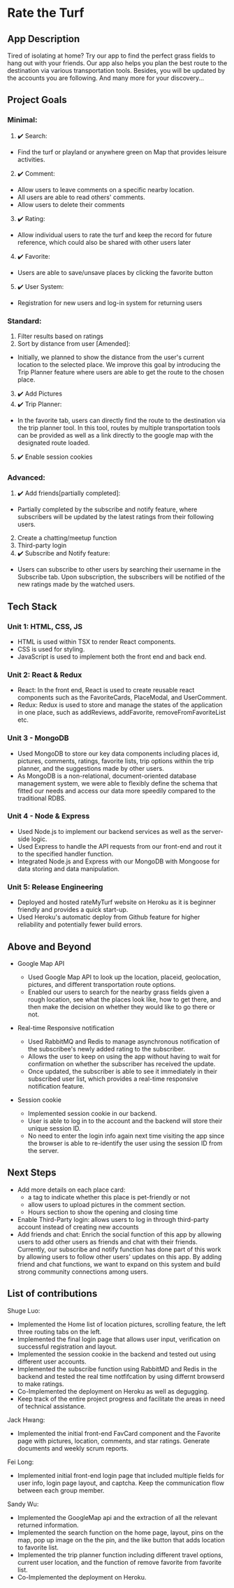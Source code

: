 # Rate the Turf

## App Description
Tired of isolating at home? Try our app to find the perfect grass fields to hang out with your friends. Our app also helps you plan the best route to the destination via various transportation tools. Besides, you will be updated by the accounts you are following. And many more for your discovery...

## Project Goals
### Minimal:
1. :heavy_check_mark: Search:
  - Find the turf or playland or anywhere green on Map that provides leisure activities.
2. :heavy_check_mark: Comment:
  - Allow users to leave comments on a specific nearby location.
  - All users are able to read others' comments.
  - Allow users to delete their comments
3. :heavy_check_mark: Rating:
  - Allow individual users to rate the turf and keep the record for future reference, which could also be shared with other users later
4. :heavy_check_mark: Favorite:
  - Users are able to save/unsave places by clicking the favorite button
5. :heavy_check_mark: User System:
  - Registration for new users and log-in system for returning users
 
### Standard:
1.  Filter results based on ratings
2.  Sort by distance from user [Amended]:
 - Initially, we planned to show the distance from the user's current location to the selected place. We improve this goal by introducing the Trip Planner feature where users are able to get the route to the chosen place.  
3. :heavy_check_mark: Add Pictures
4. :heavy_check_mark: Trip Planner:
  - In the favorite tab, users can directly find the route to the destination via the trip planner tool. In this tool, routes by multiple transportation tools can be provided as well as a link directly to the google map with the designated route loaded.
5. :heavy_check_mark: Enable session cookies

### Advanced:
1. :heavy_check_mark: Add friends[partially completed]:
  - Partially completed by the subscribe and notify feature, where subscribers will be updated by the latest ratings from their following users.
2. Create a chatting/meetup function
3. Third-party login
4.  :heavy_check_mark: Subscribe and Notify feature:
  - Users can subscribe to other users by searching their username in the Subscribe tab. Upon subscription, the subscribers will be notified of the new ratings made by the watched users.

## Tech Stack
### Unit 1: HTML, CSS, JS
- HTML is used within TSX to render React components.
- CSS is used for styling.
- JavaScript is used to implement both the front end and back end.

### Unit 2: React & Redux
 - React: In the front end, React is used to create reusable react components such as the FavoriteCards, PlaceModal, and UserComment.
 - Redux: Redux is used to store and manage the states of the application in one place, such as addReviews, addFavorite, removeFromFavoriteList etc.

### Unit 3 - MongoDB
 - Used MongoDB to store our key data components including places id, pictures, comments, ratings, favorite lists, trip options within the trip planner, and the suggestions made by other users.
 - As MongoDB is a non-relational, document-oriented database management system, we were able to flexibly define the schema that fitted our needs and access our data more speedily compared to the traditional RDBS.

### Unit 4 - Node & Express
 - Used Node.js to implement our backend services as well as the server-side logic.
 - Used Express to handle the API requests from our front-end and rout it to the specified handler function.
 - Integrated Node.js and Express with our MongoDB with Mongoose for data storing and data manipulation.

### Unit 5: Release Engineering
 - Deployed and hosted rateMyTurf website on Heroku as it is beginner friendly and provides a quick start-up.
 - Used Heroku's automatic deploy from Github feature for higher reliability and potentially fewer build errors.

## Above and Beyond
- Google Map API
  - Used Google Map API to look up the location, placeid, geolocation, pictures, and different transportation route options.
  - Enabled our users to search for the nearby grass fields given a rough location, see what the places look like, how to get there, and then make the decision on whether they would like to go there or not.

- Real-time Responsive notification
  - Used RabbitMQ and Redis to manage asynchronous notification of the subscribee's newly added rating to the subscriber.
  - Allows the user to keep on using the app without having to wait for confirmation on whether the subscriber has received the update.
  - Once updated, the subscriber is able to see it immediately in their subscribed user list, which provides a real-time responsive notification feature.


- Session cookie
  - Implemented session cookie in our backend.
  - User is able to log in to the account and the backend will store their unique session ID.
  - No need to enter the login info again next time visiting the app since the browser is able to re-identify the user using the session ID from the server.


## Next Steps
- Add more details on each place card:
  - a tag to indicate whether this place is pet-friendly or not
  - allow users to upload pictures in the comment section.
  - Hours section to show the opening and closing time
- Enable Third-Party login: allows users to log in through third-party account instead of creating new accounts
- Add friends and chat: Enrich the social function of this app by allowing users to add other users as friends and chat with their friends. Currently, our subscribe and notify function has done part of this work by allowing users to follow other users' updates on this app. By adding friend and chat functions, we want to expand on this system and build strong community connections among users.

## List of contributions
Shuge Luo:
- Implemented the Home list of location pictures, scrolling feature, the left three routing tabs on the left.
- Implemented the final login page that allows user input, verification on successful registration and layout.
- Implemented the session cookie in the backend and tested out using different user accounts.
- Implemented the subscribe function using RabbitMD and Redis in the backend and tested the real time notfifcation by using differnt browserd to make ratings.
- Co-Implemented the deployment on Heroku as well as degugging.
- Keep track of the entire project progress and facilitate the areas in need of technical assistance.

Jack Hwang:
- Implemented the initial front-end FavCard component and the Favorite page with pictures, location, comments, and star ratings. Generate documents and weekly scrum reports. 

Fei Long:
- Implemented initial front-end login page that included multiple fields for user info, login page layout, and captcha. Keep the communication flow between each group member.

Sandy Wu:
- Implemented the GoogleMap api and the extraction of all the relevant returned information. 
- Implemented the search function on the home page, layout, pins on the map, pop up image on the the pin, and the like button that adds location to favorite list.
- Implemented the trip planner function including different travel options, current user location, and the function of remove favorite from favorite list. 
- Co-Implemented the deployment on Heroku.


